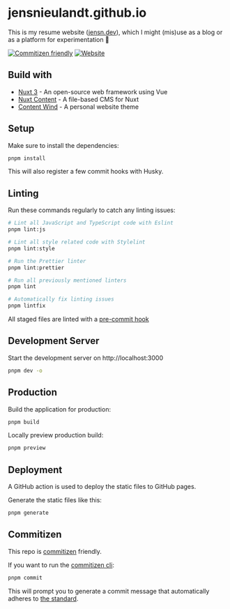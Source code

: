 # jensnieulandt.github.io

This is my resume website ([jensn.dev](https://jensn.dev)), which I might (mis)use as a blog or as a platform for experimentation 🧪  

[![Commitizen friendly](https://img.shields.io/badge/commitizen-friendly-brightgreen.svg)](http://commitizen.github.io/cz-cli/)
[![Website](https://img.shields.io/website?url=https%3A%2F%2Fjensn.dev)](https://jensn.dev)

## Build with

 - [Nuxt 3](https://nuxt.com/docs/getting-started/introduction) - An open-source web framework using Vue
 - [Nuxt Content](https://content.nuxtjs.org) - A file-based CMS for Nuxt
 - [Content Wind](https://github.com/Atinux/content-wind) - A personal website theme

## Setup

Make sure to install the dependencies:

```bash
pnpm install
```

This will also register a few commit hooks with Husky.

## Linting

Run these commands regularly to catch any linting issues:

```bash
# Lint all JavaScript and TypeScript code with Eslint
pnpm lint:js

# Lint all style related code with Stylelint
pnpm lint:style

# Run the Prettier linter
pnpm lint:prettier

# Run all previously mentioned linters
pnpm lint

# Automatically fix linting issues
pnpm lintfix
```

All staged files are linted with a [pre-commit hook](/.husky/pre-commit)

## Development Server

Start the development server on http://localhost:3000

```bash
pnpm dev -o
```

## Production

Build the application for production:

```bash
pnpm build
```

Locally preview production build:

```bash
pnpm preview
```

## Deployment

A GitHub action is used to deploy the static files to GitHub pages.

Generate the static files like this:

```bash
pnpm generate
```

## Commitizen

This repo is [commitizen](https://commitizen-tools.github.io/commitizen) friendly. 

If you want to run the [commitizen cli](https://github.com/commitizen/cz-cli):

```bash
pnpm commit
```

This will prompt you to generate a commit message that automatically adheres to [the standard](https://www.conventionalcommits.org/en/v1.0.0).

